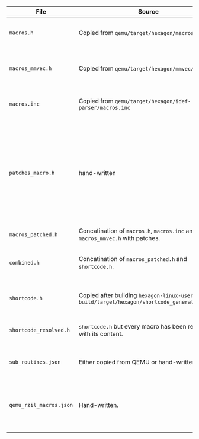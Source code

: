 <!--
SPDX-FileCopyrightText: 2023 Rot127

SPDX-License-Identifier: LGPL-3.0-only
-->

| File                  | Source                                                                                           | Purpose                                                                                                                                  |
|-----------------------|--------------------------------------------------------------------------------------------------|------------------------------------------------------------------------------------------------------------------------------------------|
| `macros.h`            | Copied from `qemu/target/hexagon/macros.h`                                                       | Macros used to in shortcode definitions                                                                                                  |
| `macros_mmvec.h`      | Copied from `qemu/target/hexagon/mmvec/macros.h`                                                 | Macros used to define HVX shortcode instructions.                                                                                        |
| `macros.inc`          | Copied from `qemu/target/hexagon/idef-parser/macros.inc`                                         | Macros used to ease parsing                                                                                                              |
| `patches_macro.h`     | hand-written                                                                                     | Our redefinition of macros with qemu specific code. If you need to replace a certain original macro with a different defintion. Do it here. |
| `macros_patched.h`    | Concatination of `macros.h`, `macros.inc` and `macros_mmvec.h` with patches.                     |                                                                                                                                          |
| `combined.h`          | Concatination of `macros_patched.h` and `shortcode.h`.                                           | This is given to `pcpp` for macro resolvment.                                                                                            |
| `shortcode.h`         | Copied after building `hexagon-linux-user` from `build/target/hexagon/shortcode_generated.h.inc` | Semantic definitions of all instructions.                                                                                                |
| `shortcode_resolved.h` | `shortcode.h` but every macro has been replaced with its content.                                | Holds all instruction defintions in C.                                                                                                   |
| `sub_routines.json`    | Either copied from QEMU or hand-written.                                                         | Sub-routines used in the shortcode.                                                                                                      |
| `qemu_rzil_macros.json`    | Hand-written.                                                                                    | Macros in QEMU which have a one to one mapping in RZIL.                                                                                  |

